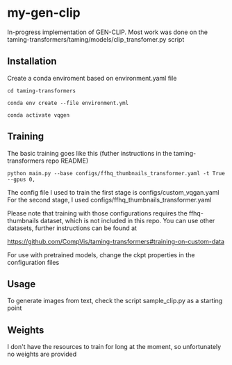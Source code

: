 # my-gen-clip

In-progress implementation of GEN-CLIP. Most work was done on the taming-transformers/taming/models/clip_transfomer.py script

## Installation

Create a conda enviroment based on environment.yaml file

`cd taming-transformers`

`conda env create --file environment.yml`

`conda activate vqgen`

## Training

The basic training goes like this (futher instructions in the taming-transformers repo README)

`python main.py --base configs/ffhq_thumbnails_transformer.yaml -t True --gpus 0,`

The config file I used to train the first stage is configs/custom_vqgan.yaml For the second stage, I used configs/ffhq_thumbnails_transformer.yaml

Please note that training with those configurations requires the ffhq-thumbnails dataset, which is not included in this repo. You can use other datasets, further instructions can be found at 

https://github.com/CompVis/taming-transformers#training-on-custom-data

For use with pretrained models, change the ckpt properties in the configuration files

## Usage

To generate images from text, check the script sample_clip.py as a starting point

## Weights

I don't have the resources to train for long at the moment, so unfortunately no weights are provided
